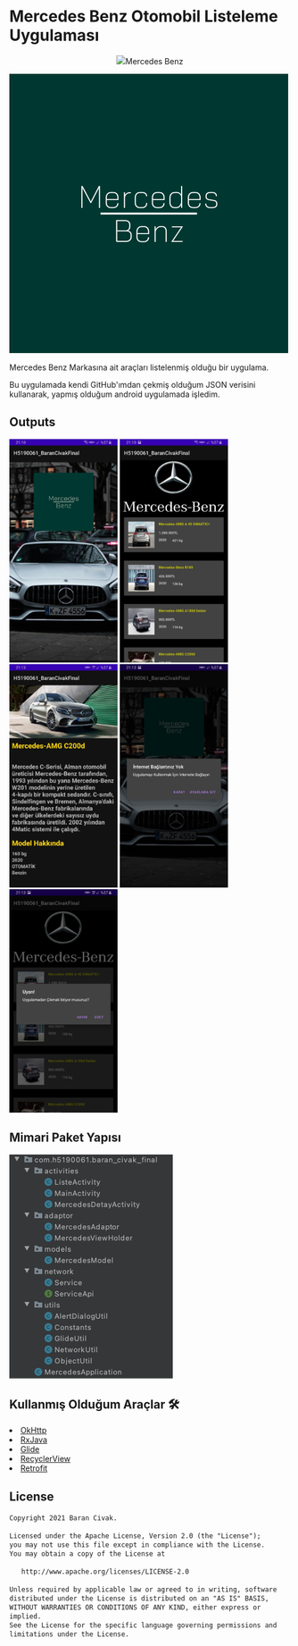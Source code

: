 # Mercedes Benz Otomobil Listeleme Uygulaması

<p align="center">
<img src="https://raw.githubusercontent.com/Barancvk/h5190061barancivak/main/reportfiles/mercedesbanner2.jpg/>
</p>

# Mercedes Benz
![appicon](https://raw.githubusercontent.com/Barancvk/h5190061barancivak/main/reportfiles/Ye%C5%9Fil%20Kenarl%C4%B1%20Oyunlar%20Logo.png)

Mercedes Benz Markasına ait araçları listelenmiş olduğu bir uygulama.

Bu uygulamada kendi GitHub'ımdan çekmiş olduğum JSON verisini kullanarak, yapmış olduğum android uygulamada işledim.

<h2 id="Outputs">Outputs</h2>
<p>
  <img height= "400"  src="https://github.com/Barancvk/h5190061barancivak/blob/main/reportfiles/mainekrani.jpg" alt="SS1" />
  <img height= "400"  src="https://github.com/Barancvk/h5190061barancivak/blob/main/reportfiles/listeekrani.jpg" alt="SS2" />
  <img height= "400"  src="https://github.com/Barancvk/h5190061barancivak/blob/main/reportfiles/mercedesdetayekrani.jpg" alt="SS3" />
  <img height= "400"  src="https://github.com/Barancvk/h5190061barancivak/blob/main/reportfiles/alertdialog1ekrani.jpg" alt="SS4" />
  <img height= "400"  src="https://github.com/Barancvk/h5190061barancivak/blob/main/reportfiles/alertdialog2ekrani.jpg" alt="SS5" />

</p>

## Mimari Paket Yapısı
![Architecture](https://github.com/Barancvk/h5190061barancivak/blob/main/reportfiles/mimari%20paket%20yap%C4%B1s%C4%B1.png)

## Kullanmış Olduğum Araçlar 🛠
<li><a href="https://github.com/square/okhttp">OkHttp</a></li>
<li><a href="https://github.com/ReactiveX/RxJava">RxJava</a></li>
<li><a href="https://github.com/bumptech/glide">Glide</a></li>
<li><a href="https://developer.android.com/jetpack/androidx/releases/recyclerview?hl=en">RecyclerView</a></li>
<li><a href="https://github.com/square/retrofit">Retrofit</a></li>




License
--------


    Copyright 2021 Baran Civak.

    Licensed under the Apache License, Version 2.0 (the "License");
    you may not use this file except in compliance with the License.
    You may obtain a copy of the License at

       http://www.apache.org/licenses/LICENSE-2.0

    Unless required by applicable law or agreed to in writing, software
    distributed under the License is distributed on an "AS IS" BASIS,
    WITHOUT WARRANTIES OR CONDITIONS OF ANY KIND, either express or implied.
    See the License for the specific language governing permissions and
    limitations under the License.
